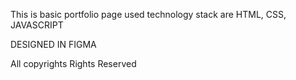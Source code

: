 This is basic portfolio page 
used technology stack are HTML, CSS, JAVASCRIPT 

DESIGNED IN FIGMA 

All copyrights Rights Reserved